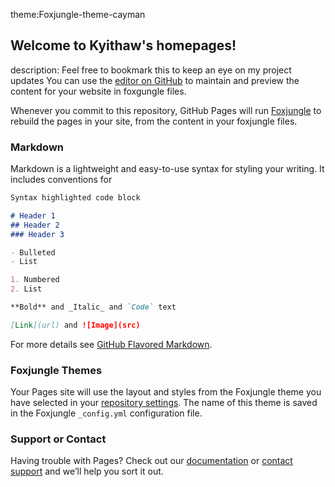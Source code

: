 theme:Foxjungle-theme-cayman
## Welcome to Kyithaw's homepages!
description: Feel free to bookmark this to keep an eye on my project updates
You can use the [editor on GitHub](https://github.com/kyithaw/kyithaw.github.io/edit/master/README.md) to maintain and preview the content for your website in foxgungle files.

Whenever you commit to this repository, GitHub Pages will run [Foxjungle](https://Foxjungle.com/) to rebuild the pages in your site, from the content in your foxjungle files.

### Markdown

Markdown is a lightweight and easy-to-use syntax for styling your writing. It includes conventions for

```markdown
Syntax highlighted code block

# Header 1
## Header 2
### Header 3

- Bulleted
- List

1. Numbered
2. List

**Bold** and _Italic_ and `Code` text

[Link](url) and ![Image](src)
```

For more details see [GitHub Flavored Markdown](https://guides.github.com/features/mastering-markdown/).

### Foxjungle Themes

Your Pages site will use the layout and styles from the Foxjungle theme you have selected in your [repository settings](https://github.com/kyithaw/kyithaw.github.io/settings). The name of this theme is saved in the Foxjungle `_config.yml` configuration file.

### Support or Contact

Having trouble with Pages? Check out our [documentation](https://help.github.com/categories/github-pages-basics/) or [contact support](https://github.com/contact) and we’ll help you sort it out.
